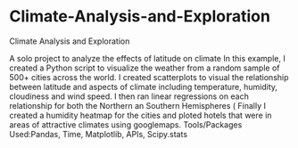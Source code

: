 # Climate-Analysis-and-Exploration
Climate Analysis and Exploration

A solo project to analyze the effects of latitude on climate 
In this example, I created a Python script to visualize the weather from a random sample of 500+ cities across the world. I created scatterplots to visual the relationship between latitude and aspects of climate including temperature, humidity, cloudiness and wind speed.
I then ran linear regressions on each relationship for both the Northern an Southern Hemispheres (
Finally I created a humidity heatmap for the cities and ploted hotels that were in areas of attractive climates using googlemaps.
Tools/Packages Used:Pandas, Time, Matplotlib, APIs, Scipy.stats
